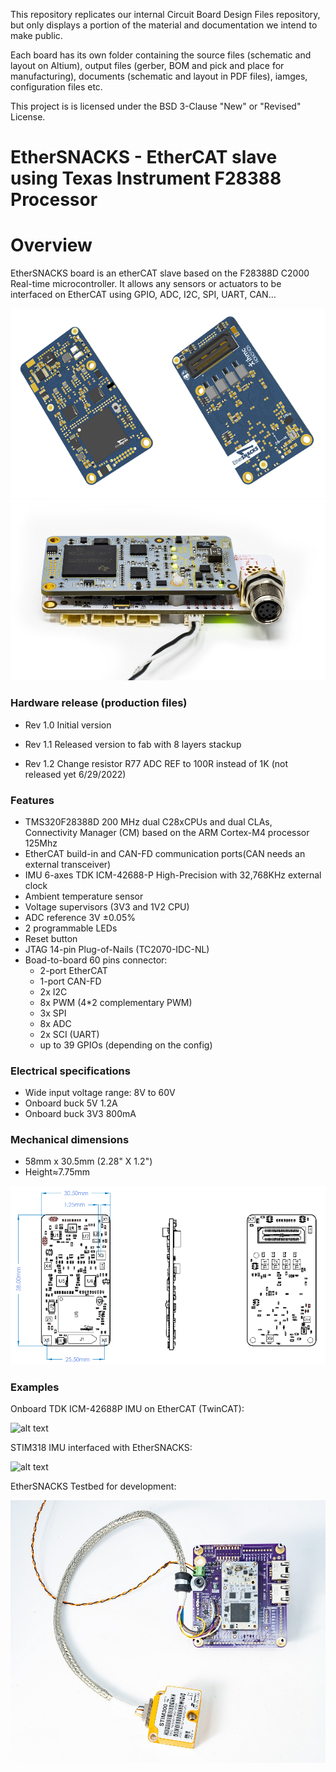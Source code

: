 This repository replicates our internal Circuit Board Design Files repository, but only displays a portion of the material and documentation we intend to make public.

Each board has its own folder containing the source files (schematic and layout on Altium), output files (gerber, BOM and pick and place for manufacturing), documents (schematic and layout in PDF files), iamges, configuration files etc.

This project is  is licensed under the BSD 3-Clause "New" or "Revised" License.

EtherSNACKS - EtherCAT slave using Texas Instrument F28388 Processor
===
# Overview
EtherSNACKS board is an etherCAT slave based on the F28388D C2000 Real-time microcontroller. It allows any sensors or actuators to be interfaced on EtherCAT using GPIO, ADC, I2C, SPI, UART, CAN...
  

![alt text](DOC_SIMU/ESNACKS_TOP.png "EtherSNACKS Rev 1.2 PCB Top")
![alt text](DOC_SIMU/20220712_FrontBoard.jpg "EtherSNACKS on a daughter board")

### Hardware release (production files)
* Rev 1.0 Initial version 

* Rev 1.1 Released version to fab with 8 layers stackup

* Rev 1.2 Change resistor R77 ADC REF to 100R instead of 1K (not released yet 6/29/2022)

### Features
* TMS320F28388D 200 MHz dual C28xCPUs and dual CLAs, Connectivity Manager (CM) based on the ARM Cortex-M4 processor 125Mhz
* EtherCAT build-in and CAN-FD communication ports(CAN needs an external transceiver)
* IMU 6-axes TDK ICM-42688-P High-Precision with 32,768KHz external clock
* Ambient temperature sensor
* Voltage supervisors (3V3 and 1V2 CPU)
* ADC reference 3V ±0.05%
* 2 programmable LEDs
* Reset button
* JTAG 14-pin Plug-of-Nails (TC2070-IDC-NL)
* Boad-to-board 60 pins connector:
	* 2-port EtherCAT
	* 1-port CAN-FD
	* 2x I2C
	* 8x PWM (4*2 complementary PWM)
	* 3x SPI
	* 8x ADC
	* 2x SCI (UART)
	* up to 39 GPIOs (depending on the config)

### Electrical specifications
* Wide input voltage range: 8V to 60V
* Onboard buck 5V 1.2A
* Onboard buck 3V3 800mA

### Mechanical dimensions
* 58mm x 30.5mm (2.28" X 1.2")
* Height≈7.75mm

![alt text](DOC_SIMU/ESNACKS_DIM.png "EtherSNACKS Rev 1.2 Dimensions")


### Examples
Onboard TDK ICM-42688P IMU on EtherCAT (TwinCAT):

![alt text](DOC_SIMU/TDK.gif "Onboard TDK ICM-42688P IMU")

STIM318 IMU interfaced with EtherSNACKS:

![alt text](DOC_SIMU/STIM318.gif "STIM318 IMU interfaced with EtherSNACKS")

EtherSNACKS Testbed for development:

![alt text](DOC_SIMU/20220712_PurpleBoard.jpg "EtherSNACKS Testbed")
